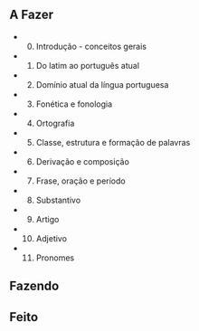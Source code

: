 ## A Fazer
- 00. Introdução - conceitos gerais  
- 01. Do latim ao português atual  
- 02. Domínio atual da língua portuguesa  
- 03. Fonética e fonologia  
- 04. Ortografia  
- 05. Classe, estrutura e formação de palavras  
- 06. Derivação e composição  
- 07. Frase, oração e período  
- 08. Substantivo  
- 09. Artigo  
- 10. Adjetivo  
- 11. Pronomes  

## Fazendo

## Feito